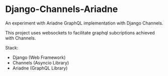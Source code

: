 # Django-Channels-Ariadne

An experiment with Ariadne GraphQL implementation with Django Channels.

This project uses websockets to facilitate graphql subcriptions achieved with Channels.

Stack:
 - Django (Web Framework)
 - Channels (Asyncio Library)
 - Ariadne (GraphQL Library)
